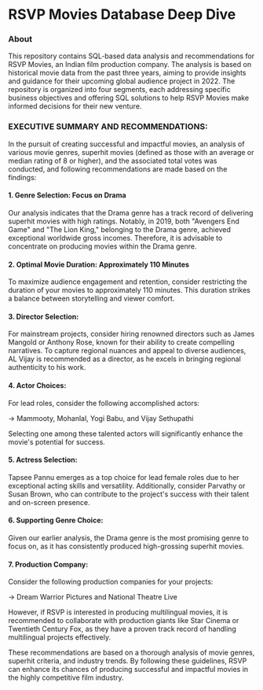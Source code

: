# RSVP Movies Database Deep Dive 

### About
This repository contains SQL-based data analysis and recommendations for RSVP Movies, an Indian film production company. The analysis is based on historical movie data from the past three years, aiming to provide insights and guidance for their upcoming global audience project in 2022. 
The repository is organized into four segments, each addressing specific business objectives and offering SQL solutions to help RSVP Movies make informed decisions for their new venture.

### EXECUTIVE SUMMARY AND RECOMMENDATIONS: 

In the pursuit of creating successful and impactful movies, an analysis of various movie genres, superhit movies (defined as those with an average or median rating of 8 or higher), and the associated total votes was conducted, and following recommendations are made based on the findings:

#### 1. Genre Selection: Focus on Drama
Our analysis indicates that the Drama genre has a track record of delivering superhit movies with high ratings. Notably, in 2019, both "Avengers End Game" and "The Lion King," belonging to the Drama genre, achieved exceptional worldwide gross incomes. Therefore, it is advisable to concentrate on producing movies within the Drama genre.

#### 2. Optimal Movie Duration: Approximately 110 Minutes
To maximize audience engagement and retention, consider restricting the duration of your movies to approximately 110 minutes. This duration strikes a balance between storytelling and viewer comfort.

#### 3. Director Selection:
For mainstream projects, consider hiring renowned directors such as James Mangold or Anthony Rose, known for their ability to create compelling narratives.
To capture regional nuances and appeal to diverse audiences, AL Vijay is recommended as a director, as he excels in bringing regional authenticity to his work.

#### 4. Actor Choices:
For lead roles, consider the following accomplished actors:

-> Mammooty, Mohanlal, Yogi Babu, and Vijay Sethupathi

Selecting one among these talented actors will significantly enhance the movie's potential for success.

#### 5. Actress Selection:
Tapsee Pannu emerges as a top choice for lead female roles due to her exceptional acting skills and versatility. Additionally, consider Parvathy or Susan Brown, who can contribute to the project's success with their talent and on-screen presence.

#### 6. Supporting Genre Choice:
Given our earlier analysis, the Drama genre is the most promising genre to focus on, as it has consistently produced high-grossing superhit movies.

#### 7. Production Company:
Consider the following production companies for your projects:

-> Dream Warrior Pictures and National Theatre Live
  
However, if RSVP is interested in producing multilingual movies, it is recommended to collaborate with production giants like Star Cinema or Twentieth Century Fox, as they have a proven track record of handling multilingual projects effectively.

These recommendations are based on a thorough analysis of movie genres, superhit criteria, and industry trends. By following these guidelines, RSVP can enhance its chances of producing successful and impactful movies in the highly competitive film industry.

